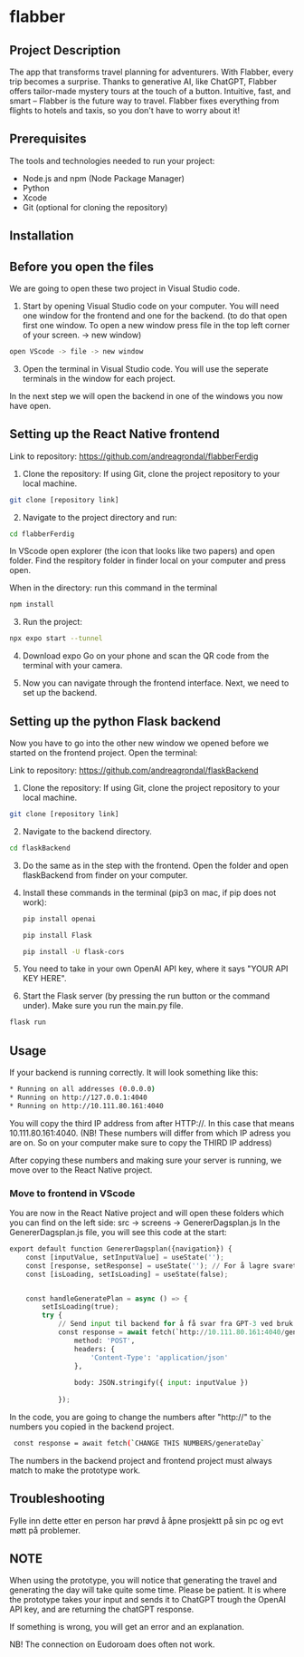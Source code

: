 # flabber 

## Project Description 
The app that transforms travel planning for adventurers. With Flabber, every trip becomes a surprise. Thanks to generative AI, like ChatGPT, Flabber offers tailor-made mystery tours at the touch of a button. Intuitive, fast, and smart – Flabber is the future way to travel.
Flabber fixes everything from flights to hotels and taxis, so you don't have to worry about it!

## Prerequisites
The tools and technologies needed to run your project:
- Node.js and npm (Node Package Manager)
- Python 
- Xcode
- Git (optional for cloning the repository)

## Installation 
## Before you open the files
We are going to open these two project in Visual Studio code. 

1. Start by opening Visual Studio code on your computer. You will need one window for the frontend and one for the backend. (to do that open first one window. To open a new window press file in the top left corner of your screen. -> new window)
```bash
open VScode -> file -> new window
```
3. Open the terminal in Visual Studio code. You will use the seperate terminals in the window for each project.

In the next step we will open the backend in one of the windows you now have open.


## Setting up the React Native frontend

Link to repository: https://github.com/andreagrondal/flabberFerdig 

1. Clone the repository: If using Git, clone the project repository to your local machine.
```bash
git clone [repository link]
```

2. Navigate to the project directory and run:
```bash
cd flabberFerdig
```

In VScode open explorer (the icon that looks like two papers) and open folder. Find the respitory folder in finder local on your computer and press open.

When in the directory: run this command in the terminal
```bash
npm install
```

3. Run the project:
```bash
npx expo start --tunnel
```
4. Download expo Go on your phone and scan the QR code from the terminal with your camera.

5. Now you can navigate through the frontend interface. Next, we need to set up the backend.

## Setting up the python Flask backend
Now you have to go into the other new window we opened before we started on the frontend project.
Open the terminal:

Link to repository: https://github.com/andreagrondal/flaskBackend 

1. Clone the repository: If using Git, clone the project repository to your local machine.
```bash
git clone [repository link]
```
2. Navigate to the backend directory.
```bash
cd flaskBackend
```

3. Do the same as in the step with the frontend. Open the folder and open flaskBackend from finder on your computer.
   
4. Install these commands in the terminal (pip3 on mac, if pip does not work):
   ```bash
   pip install openai
   ```
   ```bash
   pip install Flask
   ```
   ```bash
   pip install -U flask-cors
   ```
5. You need to take in your own OpenAI API key, where it says "YOUR API KEY HERE".
   
6. Start the Flask server (by pressing the run button or the command under). Make sure you run the main.py file.
```bash
flask run
```

## Usage

If your backend is running correctly. It will look something like this:
```bash
* Running on all addresses (0.0.0.0)
* Running on http://127.0.0.1:4040
* Running on http://10.111.80.161:4040
```
You will copy the third IP address from after HTTP://. In this case that means 10.111.80.161:4040. (NB! These numbers will differ from which IP adress you are on. So on your computer make sure to copy the THIRD IP address)

After copying these numbers and making sure your server is running, we move over to the React Native project.

### Move to frontend in VScode
You are now in the React Native project and will open these folders which you can find on the left side: src  -> screens -> GenererDagsplan.js
In the GenererDagsplan.js file, you will see this code at the start:

```python
export default function GenererDagsplan({navigation}) {
    const [inputValue, setInputValue] = useState('');
    const [response, setResponse] = useState(''); // For å lagre svaret fra GPT
    const [isLoading, setIsLoading] = useState(false);


    const handleGeneratePlan = async () => {
        setIsLoading(true); 
        try {
            // Send input til backend for å få svar fra GPT-3 ved bruk av fetch
            const response = await fetch(`http://10.111.80.161:4040/generateDay`, {
                method: 'POST',
                headers: {
                    'Content-Type': 'application/json'
                },
                
                body: JSON.stringify({ input: inputValue })
                
            });
```

In the code, you are going to change the numbers after "http://" to the numbers you copied in the backend project.

```bash
 const response = await fetch(`CHANGE THIS NUMBERS/generateDay`
```

The numbers in the backend project and frontend project must always match to make the prototype work.


## Troubleshooting
Fylle inn dette etter en person har prøvd å åpne prosjektt på sin pc og evt møtt på problemer. 


## NOTE
When using the prototype, you will notice that generating the travel and generating the day will take quite some time.
Please be patient. It is where the prototype takes your input and sends it to ChatGPT trough the OpenAI API key,
and are returning the chatGPT response.

If something is wrong, you will get an error and an explanation.

NB! The connection on Eudoroam does often not work.







